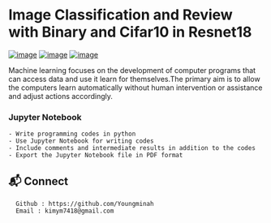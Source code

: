 # Image Classification and Review with Binary and Cifar10 in Resnet18

[![image](https://img.shields.io/badge/Language-Python3.7.0-yellow)](https://www.python.org/downloads/release/python-370/) 
[![image](https://img.shields.io/badge/Google-Colab-orange)](https://colab.research.google.com/notebooks/welcome.ipynb?hl=ko-KRChoosing)
[![image](https://img.shields.io/badge/References-Coursera-blue)](https://www.coursera.org/specializations/deep-learning?utm_source=gg&utm_medium=sem&utm_content=17-DeepLearning-ROW&campaignid=6465471773&adgroupid=77415260637&device=c&keyword=coursera%20deep%20learning%20ai&matchtype=b&network=g&devicemodel=&adpostion=1t1&creativeid=379493352691&hide_mobile_promo&gclid=CjwKCAiAx_DwBRAfEiwA3vwZYlou6zu4lfD5oJXeVwUq5yefPHoQ85MYlxFEagat5zbERSHfnswydxoCypcQAvD_BwE)

Machine learning focuses on the development of computer programs that can access data and use it learn for themselves.The primary aim is to allow the computers learn automatically without human intervention or assistance and adjust actions accordingly.





###  Jupyter Notebook

```console
- Write programming codes in python
- Use Jupyter Notebook for writing codes
- Include comments and intermediate results in addition to the codes
- Export the Jupyter Notebook file in PDF format
```


## :mailbox_with_mail: Connect

```
  Github : https://github.com/Youngminah
  Email : kimym7418@gmail.com
```






